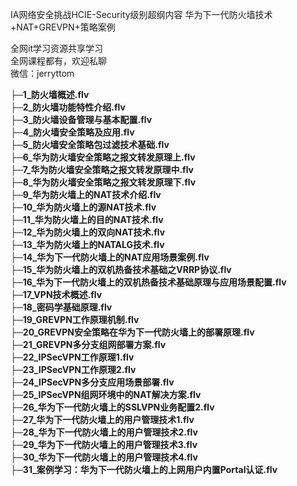 IA网络安全挑战HCIE-Security级别超纲内容 华为下一代防火墙技术+NAT+GREVPN+策略案例

全网it学习资源共享学习<br>全网课程都有，欢迎私聊<br>微信：jerryttom<br>

<strong>├─1_防火墙概述.flv</strong><br> <strong>├─2_防火墙功能特性介绍.flv</strong><br> <strong>├─3_防火墙设备管理与基本配置.flv</strong><br> <strong>├─4_防火墙安全策略及应用.flv</strong><br> <strong>├─5_防火墙安全策略包过滤技术基础.flv</strong><br> <strong>├─6_华为防火墙安全策略之报文转发原理上.flv</strong><br> <strong>├─7_华为防火墙安全策略之报文转发原理中.flv</strong><br> <strong>├─8_华为防火墙安全策略之报文转发原理下.flv</strong><br> <strong>├─9_华为防火墙上的NAT技术介绍.flv</strong><br> <strong>├─10_华为防火墙上的源NAT技术.flv</strong><br> <strong>├─11_华为防火墙上的目的NAT技术.flv</strong><br> <strong>├─12_华为防火墙上的双向NAT技术.flv</strong><br> <strong>├─13_华为防火墙上的NATALG技术.flv</strong><br> <strong>├─14_华为下一代防火墙上的NAT应用场景案例.flv</strong><br> <strong>├─15_华为防火墙上的双机热备技术基础之VRRP协议.flv</strong><br> <strong>├─16_华为下一代防火墙上的双机热备技术基础原理与应用场景配置.flv</strong><br> <strong>├─17_VPN技术概述.flv</strong><br> <strong>├─18_密码学基础原理.flv</strong><br> <strong>├─19_GREVPN工作原理机制.flv</strong><br> <strong>├─20_GREVPN安全策略在华为下一代防火墙上的部署原理.flv</strong><br> <strong>├─21_GREVPN多分支组网部署方案.flv</strong><br> <strong>├─22_IPSecVPN工作原理1.flv</strong><br> <strong>├─23_IPSecVPN工作原理2.flv</strong><br> <strong>├─24_IPSecVPN多分支应用场景部署.flv</strong><br> <strong>├─25_IPSecVPN组网环境中的NAT解决方案.flv</strong><br> <strong>├─26_华为下一代防火墙上的SSLVPN业务配置2.flv</strong><br> <strong>├─27_华为下一代防火墙上的用户管理技术1.flv</strong><br> <strong>├─28_华为下一代防火墙上的用户管理技术2.flv</strong><br> <strong>├─29_华为下一代防火墙上的用户管理技术3.flv</strong><br> <strong>├─30_华为下一代防火墙上的用户管理技术4.flv</strong><br> <strong>├─31_案例学习：华为下一代防火墙上的上网用户内置Portal认证.flv</strong>